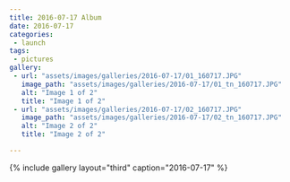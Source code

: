 ```yaml
---
title: 2016-07-17 Album
date: 2016-07-17
categories:
 - launch
tags:
 - pictures
gallery:
 - url: "assets/images/galleries/2016-07-17/01_160717.JPG"
   image_path: "assets/images/galleries/2016-07-17/01_tn_160717.JPG"
   alt: "Image 1 of 2"
   title: "Image 1 of 2"
 - url: "assets/images/galleries/2016-07-17/02_160717.JPG"
   image_path: "assets/images/galleries/2016-07-17/02_tn_160717.JPG"
   alt: "Image 2 of 2"
   title: "Image 2 of 2"

---
```


{% include gallery layout="third" caption="2016-07-17" %}
